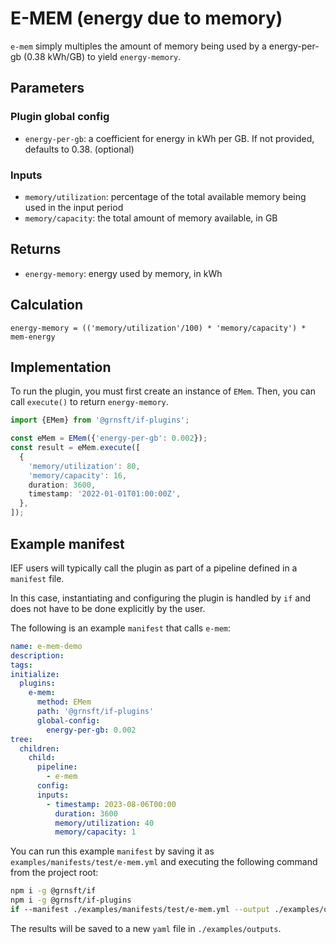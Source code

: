# E-MEM (energy due to memory)

`e-mem` simply multiples the amount of memory being used by a energy-per-gb
(0.38 kWh/GB) to yield `energy-memory`.

## Parameters

### Plugin global config

- `energy-per-gb`: a coefficient for energy in kWh per GB. If not provided,
  defaults to 0.38. (optional)

### Inputs

- `memory/utilization`: percentage of the total available memory being used in the input period
- `memory/capacity`: the total amount of memory available, in GB

## Returns

- `energy-memory`: energy used by memory, in kWh

## Calculation

```psuedocode
energy-memory = (('memory/utilization'/100) * 'memory/capacity') * mem-energy
```

## Implementation

To run the plugin, you must first create an instance of `EMem`. Then, you can call `execute()` to return `energy-memory`.

```typescript
import {EMem} from '@grnsft/if-plugins';

const eMem = EMem({'energy-per-gb': 0.002});
const result = eMem.execute([
  {
    'memory/utilization': 80,
    'memory/capacity': 16,
    duration: 3600,
    timestamp: '2022-01-01T01:00:00Z',
  },
]);
```

## Example manifest

IEF users will typically call the plugin as part of a pipeline defined in
a `manifest` file.

In this case, instantiating and configuring the plugin is
handled by `if` and does not have to be done explicitly by
the user.

The following is an example `manifest` that calls `e-mem`:

```yaml
name: e-mem-demo
description:
tags:
initialize:
  plugins:
    e-mem:
      method: EMem
      path: '@grnsft/if-plugins'
      global-config:
        energy-per-gb: 0.002
tree:
  children:
    child:
      pipeline:
        - e-mem
      config:
      inputs:
        - timestamp: 2023-08-06T00:00
          duration: 3600
          memory/utilization: 40
          memory/capacity: 1
```

You can run this example `manifest` by saving it as `examples/manifests/test/e-mem.yml` and executing the following command from the project root:

```sh
npm i -g @grnsft/if
npm i -g @grnsft/if-plugins
if --manifest ./examples/manifests/test/e-mem.yml --output ./examples/outputs/e-mem.yml
```

The results will be saved to a new `yaml` file in `./examples/outputs`.
